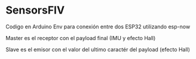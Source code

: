 # SensorsFIV

Codigo en Arduino Env para conexión entre dos ESP32 utilizando esp-now
  
Master es el receptor con el payload final (IMU y efecto Hall)
  
Slave es el emisor con el valor del ultimo caractér del payload (efecto Hall)
